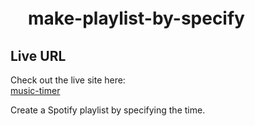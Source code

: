 # 　make-playlist-by-specify

## Live URL

Check out the live site here:  
[music-timer](https://music-timer.netlify.app/)

Create a Spotify playlist by specifying the time.

